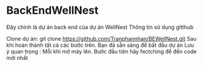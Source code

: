 # BackEndWellNest
Đây chính là dự án back end của dự án WellNest
Thông tin sử dụng gitthub 

Clone dự án:
git clone https://github.com/Tranphannhan/BEWellNest.git
Sau khi hoàn thành tất cả các bước trên. Bạn đã sẵn sàng để bắt đầu dự án Lưu ý quan trọng : Mỗi khi mở máy lên. Bước đầu tiên hãy fectching để đến code mới nhất
